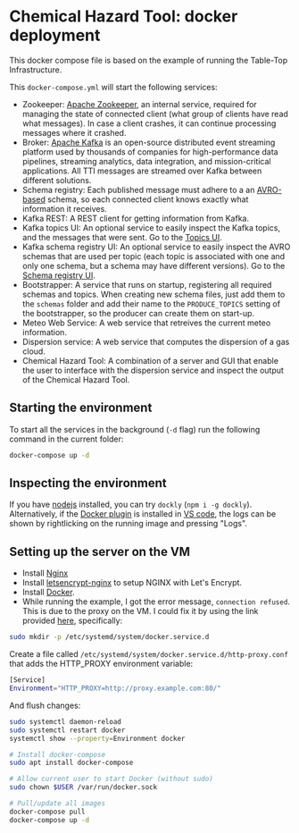 # Chemical Hazard Tool: docker deployment

This docker compose file is based on the example of running the Table-Top Infrastructure. 

This `docker-compose.yml` will start the following services:

- Zookeeper: [Apache Zookeeper](https://zookeeper.apache.org/), an internal service, required for managing the state of connected client (what group of clients have read what messages). In case a client crashes, it can continue processing messages where it crashed.
- Broker: [Apache Kafka](https://kafka.apache.org/) is an open-source distributed event streaming platform used by thousands of companies for high-performance data pipelines, streaming analytics, data integration, and mission-critical applications. All TTI messages are streamed over Kafka between different solutions.
- Schema registry: Each published message must adhere to a an [AVRO-based](https://avro.apache.org/) schema, so each connected client knows exactly what information it receives. 
- Kafka REST: A REST client for getting information from Kafka.
- Kafka topics UI: An optional service to easily inspect the Kafka topics, and the messages that were sent.
Go to the [Topics UI](http://localhost:3600).
- Kafka schema registry UI: An optional service to easily inspect the AVRO schemas that are used per topic (each topic is associated with one and only one schema, but a schema may have different versions).
Go to the [Schema registry UI](http://localhost:3601).
- Bootstrapper: A service that runs on startup, registering all required schemas and topics. When creating new schema files, just add them to the `schemas` folder and add their name to the `PRODUCE_TOPICS` setting of the bootstrapper, so the producer can create them on start-up.
- Meteo Web Service: A web service that retreives the current meteo information.
- Dispersion service: A web service that computes the dispersion of a gas cloud.
- Chemical Hazard Tool: A combination of a server and GUI that enable the user to interface with the dispersion service and inspect the output of the Chemical Hazard Tool.

## Starting the environment

To start all the services in the background (`-d` flag) run the following command in the current folder:

```bash
docker-compose up -d
```

## Inspecting the environment

If you have [nodejs](https://nodejs.org/en/) installed, you can try `dockly` (`npm i -g dockly`).  
Alternatively, if the [Docker plugin](https://marketplace.visualstudio.com/items?itemName=ms-azuretools.vscode-docker) is installed in [VS code](https://code.visualstudio.com/), the logs can be shown by rightlicking on the running image and pressing "Logs".

## Setting up the server on the VM

- Install [Nginx](https://www.digitalocean.com/community/tutorials/how-to-install-nginx-on-ubuntu-20-04)
- Install [letsencrypt-nginx](https://phoenixnap.com/kb/letsencrypt-nginx) to setup NGINX with Let's Encrypt.
- Install [Docker](https://docs.docker.com/engine/install/ubuntu/).
- While running the example, I got the error message, `connection refused`. This is due to the proxy on the VM. I could fix it by using the link provided [here](https://stackoverflow.com/questions/50130899/cant-docker-pull-connection-refused), specifically:

```bash
sudo mkdir -p /etc/systemd/system/docker.service.d
```

Create a file called `/etc/systemd/system/docker.service.d/http-proxy.conf` that adds the HTTP_PROXY environment variable:

```bash
[Service]
Environment="HTTP_PROXY=http://proxy.example.com:80/"
```

And flush changes:

```bash
sudo systemctl daemon-reload
sudo systemctl restart docker
systemctl show --property=Environment docker

# Install docker-compose
sudo apt install docker-compose

# Allow current user to start Docker (without sudo)
sudo chown $USER /var/run/docker.sock

# Pull/update all images
docker-compose pull
docker-compose up -d
```
